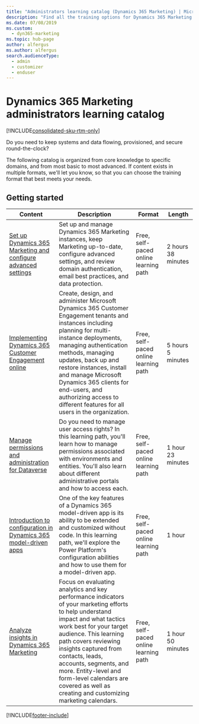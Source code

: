 ```yaml
---
title: "Administrators learning catalog (Dynamics 365 Marketing) | Microsoft Docs"
description: "Find all the training options for Dynamics 365 Marketing administrators."
ms.date: 07/08/2019
ms.custom: 
  - dyn365-marketing
ms.topic: hub-page
author: alfergus
ms.author: alfergus
search.audienceType: 
  - admin
  - customizer
  - enduser
---
```


# Dynamics 365 Marketing administrators learning catalog

[!INCLUDE[consolidated-sku-rtm-only](../includes/consolidated-sku-rtm-only.md)]

Do you need to keep systems and data flowing, provisioned, and secure round-the-clock?

The following catalog is organized from core knowledge to specific domains, and from most basic to most advanced. If content exists in multiple formats, we'll let you know, so that you can choose the training format that best meets your needs.

## Getting started<a name="get-started"></a>
| Content  | Description  | Format  | Length    |
|----------------------------------------------------------------------------------------------------------------------------------------------------------------------|--------------------------------------------------------------------------------------------------------------------------------------------------------------------------------------------------------------------------------------------------------------------------------------------------------------------------------------------------------------------------------------|---------------------------------------|--------------------|
| [Set up Dynamics 365 Marketing and configure advanced settings](/training/paths/get-started-with-marketing)                                         | Set up and manage Dynamics 365 Marketing instances, keep Marketing up-to-date, configure advanced settings, and review domain authentication, email best practices, and data protection.  | Free, self-paced online learning path | 2 hours 38 minutes |
| [Implementing Dynamics 365 Customer Engagement online](/training/paths/implementing-customer-engagement-apps)       | Create, design, and administer Microsoft Dynamics 365 Customer Engagement tenants and instances including planning for multi-instance deployments, managing authentication methods, managing updates, back up and restore instances, install and manage Microsoft Dynamics 365 clients for end-users, and authorizing access to different features for all users in the organization.       | Free, self-paced online learning path | 5 hours 5 minutes  |
| [Manage permissions and administration for Dataverse](/training/paths/manage-permissions-administration-common-data-service/)             | Do you need to manage user access rights? In this learning path, you'll learn how to manage permissions associated with environments and entities. You'll also learn about different administrative portals and how to access each.    | Free, self-paced online learning path | 1 hour 23 minutes  |
| [Introduction to configuration in Dynamics 365 model-driven apps](/training/paths/intro-developing-power-platform/) | One of the key features of a Dynamics 365 model-driven app is its ability to be extended and customized without code. In this learning path, we'll explore the Power Platform's configuration abilities and how to use them for a model-driven app.  | Free, self-paced online learning path | 1 hour             |
| [Analyze insights in Dynamics 365 Marketing](/training/paths/analyze-marketing-insights/)     | Focus on evaluating analytics and key performance indicators of your marketing efforts to help understand impact and what tactics work best for your target audience. This learning path covers reviewing insights captured from contacts, leads, accounts, segments, and more. Entity-level and form-level calendars are covered as well as creating and customizing marketing calendars. | Free, self-paced online learning path | 1 hour 50 minutes  |



[!INCLUDE[footer-include](../includes/footer-banner.md)]
